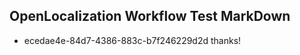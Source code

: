 ## OpenLocalization Workflow Test MarkDown
* ecedae4e-84d7-4386-883c-b7f246229d2d thanks!

<!--HONumber=Sep16_HO1-->


